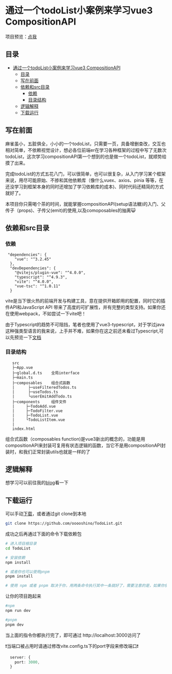 # 通过一个todoList小案例来学习vue3 CompositionAPI

项目预览：[点我]("https://roaring-cendol-e67036.netlify.app/")


## 目录
- [通过一个todoList小案例来学习vue3 CompositionAPI](#通过一个todolist小案例来学习vue3-compositionapi)
  - [目录](#目录)
  - [写在前面](#写在前面)
  - [依赖和src目录](#依赖和src目录)
    - [依赖](#依赖)
    - [目录结构](#目录结构)
  - [逻辑解释](#逻辑解释)
  - [下载运行](#下载运行)


## 写在前面

麻雀虽小，五脏俱全，小小的一个todoList，只需要一页，具备增删查改，交互也相对简单，不依赖视觉设计，想必各位前端er在学习各种框架的过程中写了无数次todoList，这次学习compositionAPI第一个想到的也是做一个todoList，就顺势给摸了出来。

完成todoList的方式五花八门，可以很简单，也可以很复杂，从入门学习某个框架来说，用尽可能原始、不掺和其他依赖库（像什么vuex、axios、pinia 等等，在还没学习到框架本身的同时还增加了学习依赖库的成本)、同时代码还精简的方式就好了。

本项目你只需喝个茶的时间，就能掌握compositionAPI(setup语法糖)的入门、父传子（props)、子传父(emit)的使用,以及comoposables的抽离:smiley_cat:

## 依赖和src目录

### 依赖

```
 "dependencies": {
    "vue": "^3.2.45"
  },
  "devDependencies": {
    "@vitejs/plugin-vue": "^4.0.0",
    "typescript": "^4.9.3",
    "vite": "^4.0.0",
    "vue-tsc": "^1.0.11"
  }
```

vite是当下很火热的前端开发与构建工具，意在提供开箱即用的配置，同时它的插件API和JavaScript API 带来了高度的可扩展性，并有完整的类型支持。如果你还在使用webpack，不如尝试一下vite吧！


由于Typescript的趋势不可阻挡，笔者也使用了vue3-typescript，对于学过java这种强类型语言的我来说，上手并不难，如果你在这之前还未看过Typescript,可以先预览一下[文档]("https://typescript.bootcss.com/")


### 目录结构

```
   src
   ├─App.vue
   ├─global.d.ts    全局interface
   ├─main.ts
   ├─composables    组合式函数
   |      ├─useFilteredTodos.ts
   |      ├─useTodos.ts
   |      └userEmitAddTodo.ts
   ├─components     组件文件
   |     ├─TodoAdd.vue
   |     ├─TodoFilter.vue
   |     ├─TodoList.vue
   |     └TodoListItem.vue
   |
   index.html
```

组合式函数（composables function)是vue3新出的概念的，功能是用compositionAPI来封装可复用有状态逻辑的函数，当它不是用compositionAPI封装时，和我们正常封装utils也就是一样的了

## 逻辑解释

想学习可以前往我的[blog](https://oshino.cc/_posts/todolist-for-vue3-composition-api#%E9%80%BB%E8%BE%91%E8%A7%A3%E9%87%8A)看一下

## 下载运行

可以手动[下载]("https://github.com/ooooshino/TodoList.git)，或者通过git clone到本地

```bash
git clone https://github.com/ooooshino/TodoList.git
``` 

成功之后再通过下面的命令下载依赖包

```bash
# 进入项目根目录
cd TodoList

# 安装依赖
npm install

# 或者你也可以使用pnpm
pnpm install

# 使用 npm 或者 pnpm 取决于你，用两条命令执行其中一条就好了，需要注意的是，如果你使用pnpm，你需要提前安装好pnpm
```

让你的项目跑起来

```bash
#npm
npm run dev

#pnpm
pnpm dev
```

当上面的指令你都执行完了，即可通过 http://localhost:3000访问了

:exclamation:当端口被占用时请通过修改vite.config.ts下的port字段来修改端口:exclamation:

```typescript
  server: {
    port: 3000,
  }
```